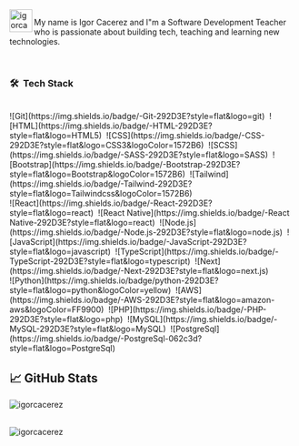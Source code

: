 <a href="https://www.linkedin.com/in/igorcacerez/">
  <img align="left" alt="igorcacerez's LinkedIN" width="40px" src="https://upload.wikimedia.org/wikipedia/commons/thumb/8/81/LinkedIn_icon.svg/2048px-LinkedIn_icon.svg.png" />
</a>

My name is Igor Cacerez and I"m a Software Development Teacher who is passionate about building tech, teaching and learning new technologies.

<br />

### 🛠 &nbsp;Tech Stack

<br />
![Git](https://img.shields.io/badge/-Git-292D3E?style=flat&logo=git)&nbsp;
![HTML](https://img.shields.io/badge/-HTML-292D3E?style=flat&logo=HTML5)&nbsp;
![CSS](https://img.shields.io/badge/-CSS-292D3E?style=flat&logo=CSS3&logoColor=1572B6)&nbsp;
![SCSS](https://img.shields.io/badge/-SASS-292D3E?style=flat&logo=SASS)&nbsp;
![Bootstrap](https://img.shields.io/badge/-Bootstrap-292D3E?style=flat&logo=Bootstrap&logoColor=1572B6)&nbsp;
![Tailwind](https://img.shields.io/badge/-Tailwind-292D3E?style=flat&logo=Tailwindcss&logoColor=1572B6)&nbsp;

<br />
![React](https://img.shields.io/badge/-React-292D3E?style=flat&logo=react)&nbsp;
![React Native](https://img.shields.io/badge/-React Native-292D3E?style=flat&logo=react)&nbsp;
![Node.js](https://img.shields.io/badge/-Node.js-292D3E?style=flat&logo=node.js)&nbsp;
![JavaScript](https://img.shields.io/badge/-JavaScript-292D3E?style=flat&logo=javascript)&nbsp;
![TypeScript](https://img.shields.io/badge/-TypeScript-292D3E?style=flat&logo=typescript)&nbsp;
![Next](https://img.shields.io/badge/-Next-292D3E?style=flat&logo=next.js)&nbsp;

<br />
![Python](https://img.shields.io/badge/python-292D3E?style=flat&logo=python&logoColor=yellow)&nbsp;
![AWS](https://img.shields.io/badge/-AWS-292D3E?style=flat&logo=amazon-aws&logoColor=FF9900)&nbsp;
![PHP](https://img.shields.io/badge/-PHP-292D3E?style=flat&logo=php)&nbsp;
![MySQL](https://img.shields.io/badge/-MySQL-292D3E?style=flat&logo=MySQL)&nbsp;
![PostgreSql](https://img.shields.io/badge/-PostgreSql-062c3d?style=flat&logo=PostgreSql)&nbsp;



## &#x1f4c8; GitHub Stats

<p><img align="left" src="https://github-readme-stats.vercel.app/api/top-langs?username=igorcacerez&show_icons=true&locale=en&layout=compact&theme=default" alt="igorcacerez" /></p>
<br />
<br />
 
 <p><img align="center" src="https://github-readme-streak-stats.herokuapp.com/?user=igorcacerez&theme=default" alt="igorcacerez" /></p>
 
